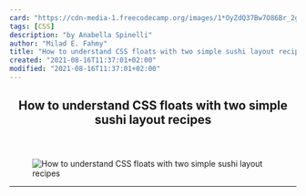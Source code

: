 ```yaml
---
card: "https://cdn-media-1.freecodecamp.org/images/1*OyZdQ37Bw7O86Br_2gZgXA.jpeg"
tags: [CSS]
description: "by Anabella Spinelli"
author: "Milad E. Fahmy"
title: "How to understand CSS floats with two simple sushi layout recipes"
created: "2021-08-16T11:37:01+02:00"
modified: "2021-08-16T11:37:01+02:00"
---
```

<div class="site-wrapper">
<main id="site-main" class="site-main outer">
<div class="inner">
<article class="post-full post tag-css tag-web-development tag-tech tag-technology tag-design ">
<header class="post-full-header">
<h1 class="post-full-title">How to understand CSS floats with two simple sushi layout recipes</h1>
</header>
<figure class="post-full-image">
<picture>
<source media="(max-width: 700px)" sizes="1px" srcset="data:image/gif;base64,R0lGODlhAQABAIAAAAAAAP///yH5BAEAAAAALAAAAAABAAEAAAIBRAA7 1w">
<source media="(min-width: 701px)" sizes="(max-width: 800px) 400px,
(max-width: 1170px) 700px,
1400px" srcset="https://cdn-media-1.freecodecamp.org/images/1*OyZdQ37Bw7O86Br_2gZgXA.jpeg 300w,
https://cdn-media-1.freecodecamp.org/images/1*OyZdQ37Bw7O86Br_2gZgXA.jpeg 600w,
https://cdn-media-1.freecodecamp.org/images/1*OyZdQ37Bw7O86Br_2gZgXA.jpeg 1000w,
https://cdn-media-1.freecodecamp.org/images/1*OyZdQ37Bw7O86Br_2gZgXA.jpeg 2000w">
<img onerror="this.style.display='none'" src="https://cdn-media-1.freecodecamp.org/images/1*OyZdQ37Bw7O86Br_2gZgXA.jpeg" alt="How to understand CSS floats with two simple sushi layout recipes">
</picture>
</figure>
<section class="post-full-content">
<div class="post-content medium-migrated-article">
</div>
<hr>
</section>
</article>
</div>
</main>
</div>
<!-- Google Tag Manager (noscript) -->
<!-- End Google Tag Manager (noscript) -->
